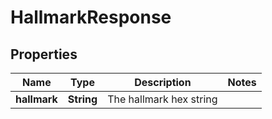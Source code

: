# HallmarkResponse

## Properties
Name | Type | Description | Notes
------------ | ------------- | ------------- | -------------
**hallmark** | **String** | The hallmark hex string | 
